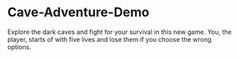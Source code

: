 # Cave-Adventure-Demo
Explore the dark caves and fight for your survival in this new game. You, the player, starts of with five lives and lose them if you choose the wrong options.

